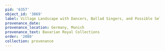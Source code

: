 ```yaml
---
pid: '6357'
object_id: '3869'
label: Village Landscape with Dancers, Ballad Singers, and Possible Self Portrait
provenance_date:
provenance_location: Germany, Munich
provenance_text: Bavarian Royal Collections
order: '2080'
collection: provenance
---
```

